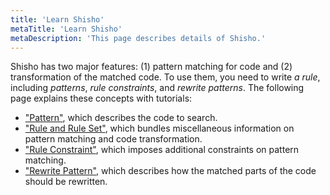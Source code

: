 ```yaml
---
title: 'Learn Shisho'
metaTitle: 'Learn Shisho'
metaDescription: 'This page describes details of Shisho.'
---
```


Shisho has two major features: (1) pattern matching for code and (2) transformation of the matched code. To use them, you need to write _a rule_, including _patterns_, _rule constraints_, and _rewrite patterns_. The following page explains these concepts with tutorials:

- ["Pattern"](/learn-shisho/01-pattern), which describes the code to search.
- ["Rule and Rule Set"](/learn-shisho/02-rule), which bundles miscellaneous information on pattern matching and code transformation.
- ["Rule Constraint"](/learn-shisho/03-constraint), which imposes additional constraints on pattern matching.
- ["Rewrite Pattern"](/learn-shisho/04-rewrite-pattern), which describes how the matched parts of the code should be rewritten.
